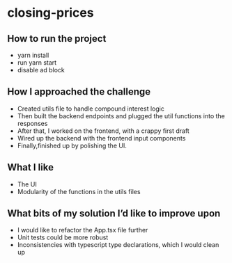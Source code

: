 # closing-prices

How to run the project
-
- yarn install
- run yarn start
- disable ad block
 
How I approached the challenge
-
- Created utils file to handle compound interest logic
- Then built the backend endpoints and plugged the util functions into the responses
- After that, I worked on the frontend, with a crappy first draft
- Wired up the backend with the frontend input components
- Finally,finished up by polishing the UI.

What I like
-
- The UI
- Modularity of the functions in the utils files

What bits of my solution I’d like to improve upon
-
- I would like to refactor the App.tsx file further
- Unit tests could be more robust
- Inconsistencies with typescript type declarations, which I would clean up

